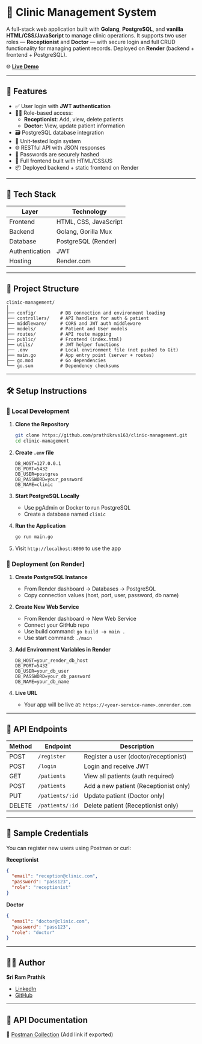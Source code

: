 # 🏥 Clinic Management System

A full-stack web application built with **Golang**, **PostgreSQL**, and **vanilla HTML/CSS/JavaScript** to manage clinic operations. It supports two user roles — **Receptionist** and **Doctor** — with secure login and full CRUD functionality for managing patient records. Deployed on **Render** (backend + frontend + PostgreSQL).

🌐 **[Live Demo](https://your-service-name.onrender.com)**

---

## 🚀 Features

- ✅ User login with **JWT authentication**
- 👩‍⚕️ Role-based access:
  - **Receptionist**: Add, view, delete patients
  - **Doctor**: View, update patient information
- 🗃️ PostgreSQL database integration
- 🧪 Unit-tested login system
- 🌐 RESTful API with JSON responses
- 🔐 Passwords are securely hashed
- 📄 Full frontend built with HTML/CSS/JS
- 📦 Deployed backend + static frontend on Render

---

## 🧱 Tech Stack

| Layer | Technology |
|-------|-----------|
| Frontend | HTML, CSS, JavaScript |
| Backend | Golang, Gorilla Mux |
| Database | PostgreSQL (Render) |
| Authentication | JWT |
| Hosting | Render.com |

---

## 📁 Project Structure

```
clinic-management/
│
├── config/         # DB connection and environment loading
├── controllers/    # API handlers for auth & patient
├── middleware/     # CORS and JWT auth middleware
├── models/         # Patient and User models
├── routes/         # API route mapping
├── public/         # Frontend (index.html)
├── utils/          # JWT helper functions
├── .env            # Local environment file (not pushed to Git)
├── main.go         # App entry point (server + routes)
├── go.mod          # Go dependencies
└── go.sum          # Dependency checksums
```

---

## 🛠️ Setup Instructions

### 🔧 Local Development

1. **Clone the Repository**
   ```bash
   git clone https://github.com/prathikrvs163/clinic-management.git
   cd clinic-management
   ```

2. **Create `.env` file**
   ```env
   DB_HOST=127.0.0.1
   DB_PORT=5432
   DB_USER=postgres
   DB_PASSWORD=your_password
   DB_NAME=clinic
   ```

3. **Start PostgreSQL Locally**
   - Use pgAdmin or Docker to run PostgreSQL
   - Create a database named `clinic`

4. **Run the Application**
   ```bash
   go run main.go
   ```

5. Visit `http://localhost:8000` to use the app

### 🚀 Deployment (on Render)

1. **Create PostgreSQL Instance**
   - From Render dashboard → Databases → PostgreSQL
   - Copy connection values (host, port, user, password, db name)

2. **Create New Web Service**
   - From Render dashboard → New Web Service
   - Connect your GitHub repo
   - Use build command: `go build -o main .`
   - Use start command: `./main`

3. **Add Environment Variables in Render**
   ```env
   DB_HOST=your_render_db_host
   DB_PORT=5432
   DB_USER=your_db_user
   DB_PASSWORD=your_db_password
   DB_NAME=your_db_name
   ```

4. **Live URL**
   - Your app will be live at: `https://<your-service-name>.onrender.com`

---

## 🔐 API Endpoints

| Method | Endpoint | Description |
|--------|----------|-------------|
| POST | `/register` | Register a user (doctor/receptionist) |
| POST | `/login` | Login and receive JWT |
| GET | `/patients` | View all patients (auth required) |
| POST | `/patients` | Add a new patient (Receptionist only) |
| PUT | `/patients/:id` | Update patient (Doctor only) |
| DELETE | `/patients/:id` | Delete patient (Receptionist only) |

---

## 🧪 Sample Credentials

You can register new users using Postman or curl:

**Receptionist**
```json
{
  "email": "reception@clinic.com",
  "password": "pass123",
  "role": "receptionist"
}
```

**Doctor**
```json
{
  "email": "doctor@clinic.com",
  "password": "pass123",
  "role": "doctor"
}
```

---

## 👨‍💻 Author

**Sri Ram Prathik**
- [LinkedIn](https://linkedin.com/in/your-profile)
- [GitHub](https://github.com/prathikrvs163)

---

## 📄 API Documentation

🔗 [Postman Collection](https://your-postman-collection-link) (Add link if exported)


